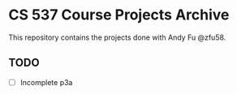 # CS 537 Course Projects Archive

This repository contains the projects done with Andy Fu @zfu58.

## TODO

- [ ] Incomplete p3a
